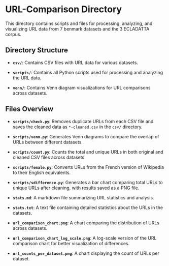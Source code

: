 # URL-Comparison Directory

This directory contains scripts and files for processing, analyzing, and visualizing URL data from 7 benmark datasets and the 3 ECLADATTA corpus.

## Directory Structure

- **`csv/`**: Contains CSV files with URL data for various datasets.

- **`scripts/`**: Contains all Python scripts used for processing and analyzing the URL data.

- **`venn/`**: Contains Venn diagram visualizations for URL comparisons across datasets.

## Files Overview

- **`scripts/check.py`**: Removes duplicate URLs from each CSV file and saves the cleaned data as `*-cleaned.csv` in the `csv/` directory.

- **`scripts/venn.py`**: Generates Venn diagrams to compare the overlap of URLs between different datasets.

- **`scripts/count.py`**: Counts the total and unique URLs in both original and cleaned CSV files across datasets.

- **`scripts/female.py`**: Converts URLs from the French version of Wikipedia to their English equivalents.

- **`scripts/sdifference.py`**: Generates a bar chart comparing total URLs to unique URLs after cleaning, with results saved as a PNG file.

- **`stats.md`**: A markdown file summarizing URL statistics and analysis.

- **`stats.txt`**: A text file containing detailed statistics about the URLs in the datasets.

- **`url_comparison_chart.png`**: A chart comparing the distribution of URLs across datasets.

- **`url_comparison_chart_log_scale.png`**: A log-scale version of the URL comparison chart for better visualization of differences.

- **`url_counts_per_dataset.png`**: A chart displaying the count of URLs per dataset.
